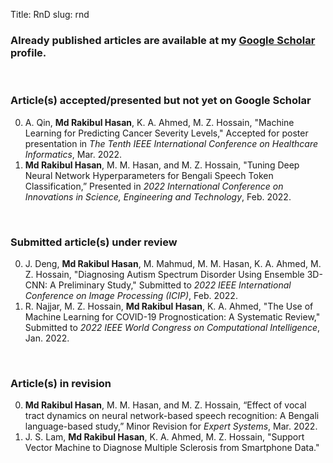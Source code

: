 Title: RnD
slug: rnd

### Already published articles are available at my [Google Scholar](https://scholar.google.com/citations?user=DuCQ8goAAAAJ&hl=en) profile.

&nbsp;

### Article(s) accepted/presented but not yet on Google Scholar
0. A. Qin, **Md Rakibul Hasan**, K. A. Ahmed, M. Z. Hossain, "Machine Learning for Predicting Cancer Severity Levels," Accepted for poster presentation in _The Tenth IEEE International Conference on Healthcare Informatics_, Mar. 2022.
0. **Md Rakibul Hasan**, M. M. Hasan, and M. Z. Hossain, "Tuning Deep Neural Network Hyperparameters for Bengali Speech Token Classification,” Presented in _2022 International Conference on Innovations in Science, Engineering and Technology_, Feb. 2022.

&nbsp;

### Submitted article(s) under review
0. J. Deng, **Md Rakibul Hasan**, M. Mahmud, M. M. Hasan, K. A. Ahmed, M. Z. Hossain, "Diagnosing Autism Spectrum Disorder Using Ensemble 3D-CNN: A Preliminary Study," Submitted to _2022 IEEE International Conference on Image Processing (ICIP)_, Feb. 2022.
0. R. Najjar, M. Z. Hossain, **Md Rakibul Hasan**, K. A. Ahmed, "The Use of Machine Learning for COVID-19 Prognostication: A Systematic Review," Submitted to _2022 IEEE World Congress on Computational Intelligence_, Jan. 2022.

&nbsp;

### Article(s) in revision
0. **Md Rakibul Hasan**, M. M. Hasan, and M. Z. Hossain, “Effect of vocal tract dynamics on neural network-based speech recognition: A Bengali language-based study,” Minor Revision for _Expert Systems_, Mar. 2022.
0. J. S. Lam, **Md Rakibul Hasan**, K. A. Ahmed, M. Z. Hossain, "Support Vector Machine to Diagnose Multiple Sclerosis from Smartphone Data."

<!--0. F. Wu, **Md Rakibul Hasan**, and M. Z. Hossain, “An evolutionary-based neural network for distinguishing between genuine and posed anger from observers’ pupillary responses,” Presented as a Full Paper in _14<sup>th</sup> International Conference on Agents and Artificial Intelligence 2022 (ICAART 2022)_, Feb. 2022, URL: [https://doi.org/10.5220/0010985100003116](https://doi.org/10.5220/0010985100003116)

### Students' undergrad Final-Year-Design-Projects I'm co-supervising
1. **IOT based Industrial Load Control and Safety Monitorization**  
 * Yousuf Mohammad (ID: 16310002)
 * Mehedi Hasan (ID: 16321131)
 * Shah Rukh Islam (ID: 16321133)
2. **Accelerometer based Helmet for Accident Detection and Location Tracking**
 * Khadiza Islam Sumaiya (ID: 18121092)
 * Md. Rakib Al – Amin (ID: 18121102)
 * Tamim Hasan Turjo (ID: 18121108)
 * S.M. Kayser Mehbub Siam (ID: 18121125)-->